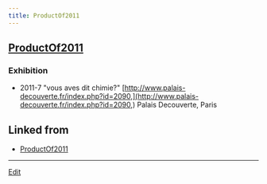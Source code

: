```yaml
---
title: ProductOf2011
---
```


## [ProductOf2011](/ProductOf2011)


### Exhibition

* 2011-7 "vous aves dit chimie?" [http://www.palais-decouverte.fr/index.php?id=2090,](http://www.palais-decouverte.fr/index.php?id=2090,) Palais Decouverte, Paris
## Linked from

* [ProductOf2011](/ProductOf2011)


----
[Edit](https://github.com/vitroid/vitroid.github.io/edit/master/MD/ProductOf2011.md)
